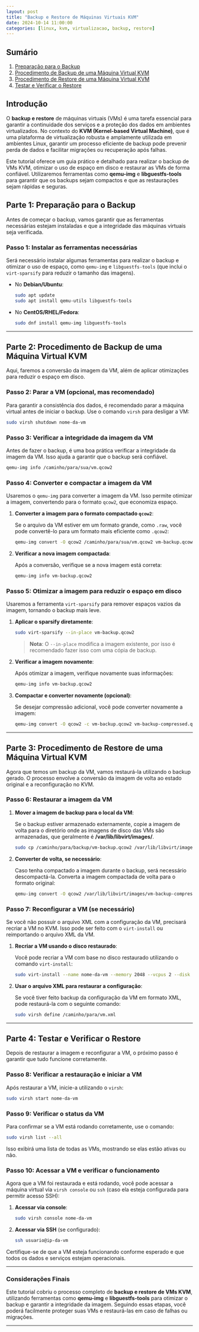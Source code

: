```yaml
---
layout: post
title: "Backup e Restore de Máquinas Virtuais KVM"
date: 2024-10-14 11:00:00
categories: [linux, kvm, virtualizacao, backup, restore]
---
```


## **Sumário**

1. [Preparação para o Backup](#parte-1-preparação-para-o-backup)
2. [Procedimento de Backup de uma Máquina Virtual KVM](#parte-2-procedimento-de-backup-de-uma-máquina-virtual-kvm)
3. [Procedimento de Restore de uma Máquina Virtual KVM](#parte-3-procedimento-de-restore-de-uma-máquina-virtual-kvm)
4. [Testar e Verificar o Restore](#parte-4-testar-e-verificar-o-restore)


## **Introdução**

O **backup e restore** de máquinas virtuais (VMs) é uma tarefa essencial para garantir a continuidade dos serviços e a proteção dos dados em ambientes virtualizados. No contexto do **KVM (Kernel-based Virtual Machine)**, que é uma plataforma de virtualização robusta e amplamente utilizada em ambientes Linux, garantir um processo eficiente de backup pode prevenir perda de dados e facilitar migrações ou recuperação após falhas.

Este tutorial oferece um guia prático e detalhado para realizar o backup de VMs KVM, otimizar o uso de espaço em disco e restaurar as VMs de forma confiável. Utilizaremos ferramentas como **qemu-img** e **libguestfs-tools** para garantir que os backups sejam compactos e que as restaurações sejam rápidas e seguras.


## Parte 1: Preparação para o Backup

Antes de começar o backup, vamos garantir que as ferramentas necessárias estejam instaladas e que a integridade das máquinas virtuais seja verificada.

### Passo 1: Instalar as ferramentas necessárias

Será necessário instalar algumas ferramentas para realizar o backup e otimizar o uso de espaço, como `qemu-img` e `libguestfs-tools` (que inclui o `virt-sparsify` para reduzir o tamanho das imagens).

- No **Debian/Ubuntu**:
  ```bash
  sudo apt update
  sudo apt install qemu-utils libguestfs-tools
  ```

- No **CentOS/RHEL/Fedora**:
  ```bash
  sudo dnf install qemu-img libguestfs-tools
  ```

---

## Parte 2: Procedimento de Backup de uma Máquina Virtual KVM

Aqui, faremos a conversão da imagem da VM, além de aplicar otimizações para reduzir o espaço em disco.

### Passo 2: Parar a VM (opcional, mas recomendado)

Para garantir a consistência dos dados, é recomendado parar a máquina virtual antes de iniciar o backup. Use o comando `virsh` para desligar a VM:

```bash
sudo virsh shutdown nome-da-vm
```

### Passo 3: Verificar a integridade da imagem da VM

Antes de fazer o backup, é uma boa prática verificar a integridade da imagem da VM. Isso ajuda a garantir que o backup será confiável.

```bash
qemu-img info /caminho/para/sua/vm.qcow2
```

### Passo 4: Converter e compactar a imagem da VM

Usaremos o `qemu-img` para converter a imagem da VM. Isso permite otimizar a imagem, convertendo para o formato `qcow2`, que economiza espaço.

1. **Converter a imagem para o formato compactado `qcow2`**:

   Se o arquivo da VM estiver em um formato grande, como `.raw`, você pode convertê-lo para um formato mais eficiente como `.qcow2`:

   ```bash
   qemu-img convert -O qcow2 /caminho/para/sua/vm.qcow2 vm-backup.qcow2
   ```

2. **Verificar a nova imagem compactada**:

   Após a conversão, verifique se a nova imagem está correta:

   ```bash
   qemu-img info vm-backup.qcow2
   ```

### Passo 5: Otimizar a imagem para reduzir o espaço em disco

Usaremos a ferramenta `virt-sparsify` para remover espaços vazios da imagem, tornando o backup mais leve.

1. **Aplicar o sparsify diretamente**:

   ```bash
   sudo virt-sparsify --in-place vm-backup.qcow2
   ```

   > **Nota**: O `--in-place` modifica a imagem existente, por isso é recomendado fazer isso com uma cópia de backup.

2. **Verificar a imagem novamente**:

   Após otimizar a imagem, verifique novamente suas informações:

   ```bash
   qemu-img info vm-backup.qcow2
   ```

3. **Compactar e converter novamente (opcional)**:

   Se desejar compressão adicional, você pode converter novamente a imagem:

   ```bash
   qemu-img convert -O qcow2 -c vm-backup.qcow2 vm-backup-compressed.qcow2
   ```

---

## Parte 3: Procedimento de Restore de uma Máquina Virtual KVM

Agora que temos um backup da VM, vamos restaurá-la utilizando o backup gerado. O processo envolve a conversão da imagem de volta ao estado original e a reconfiguração no KVM.

### Passo 6: Restaurar a imagem da VM

1. **Mover a imagem de backup para o local da VM**:

   Se o backup estiver armazenado externamente, copie a imagem de volta para o diretório onde as imagens de disco das VMs são armazenadas, que geralmente é **/var/lib/libvirt/images/**.

   ```bash
   sudo cp /caminho/para/backup/vm-backup.qcow2 /var/lib/libvirt/images/vm.qcow2
   ```

2. **Converter de volta, se necessário**:

   Caso tenha compactado a imagem durante o backup, será necessário descompactá-la. Converta a imagem compactada de volta para o formato original:

   ```bash
   qemu-img convert -O qcow2 /var/lib/libvirt/images/vm-backup-compressed.qcow2 /var/lib/libvirt/images/vm.qcow2
   ```

### Passo 7: Reconfigurar a VM (se necessário)

Se você não possuir o arquivo XML com a configuração da VM, precisará recriar a VM no KVM. Isso pode ser feito com o `virt-install` ou reimportando o arquivo XML da VM.

1. **Recriar a VM usando o disco restaurado**:

   Você pode recriar a VM com base no disco restaurado utilizando o comando `virt-install`:

   ```bash
   sudo virt-install --name nome-da-vm --memory 2048 --vcpus 2 --disk path=/var/lib/libvirt/images/vm.qcow2,format=qcow2 --os-type linux --network network=default --graphics vnc
   ```

2. **Usar o arquivo XML para restaurar a configuração**:

   Se você tiver feito backup da configuração da VM em formato XML, pode restaurá-la com o seguinte comando:

   ```bash
   sudo virsh define /caminho/para/vm.xml
   ```

---

## Parte 4: Testar e Verificar o Restore

Depois de restaurar a imagem e reconfigurar a VM, o próximo passo é garantir que tudo funcione corretamente.

### Passo 8: Verificar a restauração e iniciar a VM

Após restaurar a VM, inicie-a utilizando o `virsh`:

```bash
sudo virsh start nome-da-vm
```

### Passo 9: Verificar o status da VM

Para confirmar se a VM está rodando corretamente, use o comando:

```bash
sudo virsh list --all
```

Isso exibirá uma lista de todas as VMs, mostrando se elas estão ativas ou não.

### Passo 10: Acessar a VM e verificar o funcionamento

Agora que a VM foi restaurada e está rodando, você pode acessar a máquina virtual via `virsh console` ou `ssh` (caso ela esteja configurada para permitir acesso SSH):

1. **Acessar via console**:
   ```bash
   sudo virsh console nome-da-vm
   ```

2. **Acessar via SSH** (se configurado):
   ```bash
   ssh usuario@ip-da-vm
   ```

Certifique-se de que a VM esteja funcionando conforme esperado e que todos os dados e serviços estejam operacionais.

---

### Considerações Finais

Este tutorial cobriu o processo completo de **backup e restore de VMs KVM**, utilizando ferramentas como **qemu-img** e **libguestfs-tools** para otimizar o backup e garantir a integridade da imagem. Seguindo essas etapas, você poderá facilmente proteger suas VMs e restaurá-las em caso de falhas ou migrações.

---
